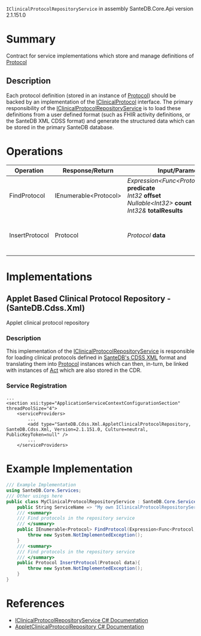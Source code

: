 `IClinicalProtocolRepositoryService` in assembly SanteDB.Core.Api version 2.1.151.0

# Summary
Contract for service implementations which store and manage definitions of [Protocol](http://santesuite.org/assets/doc/net/html/T_SanteDB_Core_Model_Acts_Protocol.htm)

## Description
Each protocol definition (stored in an instance of [Protocol](http://santesuite.org/assets/doc/net/html/T_SanteDB_Core_Model_Acts_Protocol.htm)) should be backed
            by an implementation of the [IClinicalProtocol](http://santesuite.org/assets/doc/net/html/T_SanteDB_Core_Protocol_IClinicalProtocol.htm) interface. The primary responsibility of the [IClinicalProtocolRepositoryService](http://santesuite.org/assets/doc/net/html/T_SanteDB_Core_Services_IClinicalProtocolRepositoryService.htm)
            is to load these definitions from a user defined format (such as FHIR activity definitions, or the SanteDB XML CDSS format) and 
            generate the structured data which can be stored in the primary SanteDB database.

# Operations

|Operation|Response/Return|Input/Parameter|Description|
|-|-|-|-|
|FindProtocol|IEnumerable&lt;Protocol>|*Expression&lt;Func&lt;Protocol,Boolean>>* **predicate**<br/>*Int32* **offset**<br/>*Nullable&lt;Int32>* **count**<br/>*Int32&* **totalResults**|Find protocols in the repository service|
|InsertProtocol|Protocol|*Protocol* **data**|Find protocols in the repository service|

# Implementations


## Applet Based Clinical Protocol Repository - (SanteDB.Cdss.Xml)
Applet clinical protocol repository
### Description
This implementation of the [IClinicalProtocolRepositoryService](http://santesuite.org/assets/doc/net/html/T_SanteDB_Core_Services_IClinicalProtocolRepositoryService.htm) is responsible for loading 
            clinical protocols defined in [SanteDB's CDSS XML](https://help.santesuite.org/developers/applets/cdss-protocols) format and 
            translating them into [Protocol](http://santesuite.org/assets/doc/net/html/T_SanteDB_Core_Model_Acts_Protocol.htm) instances which can then, in-turn, be linked with instances of [Act](http://santesuite.org/assets/doc/net/html/T_SanteDB_Core_Model_Acts_Act.htm)
            which are also stored in the CDR.

### Service Registration
```markup
...
<section xsi:type="ApplicationServiceContextConfigurationSection" threadPoolSize="4">
	<serviceProviders>
		...
		<add type="SanteDB.Cdss.Xml.AppletClinicalProtocolRepository, SanteDB.Cdss.Xml, Version=2.1.151.0, Culture=neutral, PublicKeyToken=null" />
		...
	</serviceProviders>
```
# Example Implementation
```csharp
/// Example Implementation
using SanteDB.Core.Services;
/// Other usings here
public class MyClinicalProtocolRepositoryService : SanteDB.Core.Services.IClinicalProtocolRepositoryService { 
	public String ServiceName => "My own IClinicalProtocolRepositoryService service";
	/// <summary>
	/// Find protocols in the repository service
	/// </summary>
	public IEnumerable<Protocol> FindProtocol(Expression<Func<Protocol,Boolean>> predicate,Int32 offset,Nullable<Int32> count,Int32& totalResults){
		throw new System.NotImplementedException();
	}
	/// <summary>
	/// Find protocols in the repository service
	/// </summary>
	public Protocol InsertProtocol(Protocol data){
		throw new System.NotImplementedException();
	}
}
```

# References

* [IClinicalProtocolRepositoryService C# Documentation](http://santesuite.org/assets/doc/net/html/T_SanteDB_Core_Services_IClinicalProtocolRepositoryService.htm)
* [AppletClinicalProtocolRepository C# Documentation](http://santesuite.org/assets/doc/net/html/T_SanteDB_Cdss_Xml_AppletClinicalProtocolRepository.htm)
